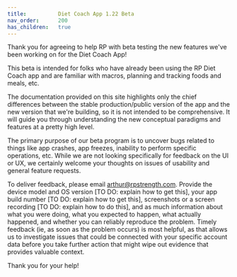 ```yaml
---
title:          Diet Coach App 1.22 Beta
nav_order:      200
has_children:   true
---
```


Thank you for agreeing to help RP with beta testing the new features we've been working on for the Diet Coach App!

This beta is intended for folks who have already been using the RP Diet Coach app and are familiar with macros, planning and tracking foods and meals, etc.

The documentation provided on this site highlights only the chief differences between the stable production/public version of the app and the new version that we're building, so it is not intended to be comprehensive. It will guide you through understanding the new conceptual paradigms and features at a pretty high level.

The primary purpose of our beta program is to uncover bugs related to things like app crashes, app freezes, inability to perform specific operations, etc. While we are not looking specifically for feedback on the UI or UX, we certainly welcome your thoughts on issues of usability and general feature requests.

To deliver feedback, please email arthur@rpstrength.com. Provide the device model and OS version [TO DO: explain how to get this], your app build number [TO DO: explain how to get this], screenshots or a screen recording [TO DO: explain how to do this], and as much information about what you were doing, what you expected to happen, what actually happened, and whether you can reliably reproduce the problem. Timely feedback (ie, as soon as the problem occurs) is most helpful, as that allows us to investigate issues that could be connected with your specific account data before you take further action that might wipe out evidence that provides valuable context.

Thank you for your help!